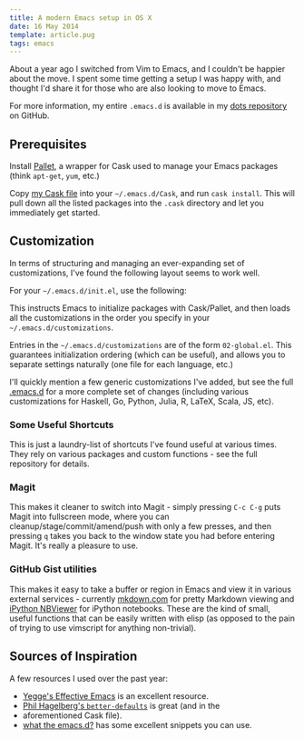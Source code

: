 ```yaml
---
title: A modern Emacs setup in OS X
date: 16 May 2014
template: article.pug
tags: emacs
---
```


About a year ago I switched from Vim to Emacs, and I couldn't be
happier about the move.  I spent some time getting a setup I was happy
with, and thought I'd share it for those who are also looking to move
to Emacs.

For more information, my entire `.emacs.d` is available in my
[dots repository][] on GitHub.

## Prerequisites ##

<script
src="https://gist.github.com/ajtulloch/0ba98b93800d9ca97f2a.js"></script>

Install [Pallet][], a wrapper for Cask used to manage your Emacs
packages (think `apt-get`, `yum`, etc.)

Copy [my Cask file][] into your `~/.emacs.d/Cask`, and run `cask
install`. This will pull down all the listed packages into the `.cask`
directory and let you immediately get started.

## Customization ##

In terms of structuring and managing an ever-expanding set of
customizations, I've found the following layout seems to work well.

For your `~/.emacs.d/init.el`, use the following:

<script
src="https://gist.github.com/27e1c1ac1a1e680f5398.js"></script>

This instructs Emacs to initialize packages with Cask/Pallet, and then
loads all the customizations in the order you specify in your
`~/.emacs.d/customizations`.

Entries in the `~/.emacs.d/customizations` are of the form
`02-global.el`.  This guarantees initialization ordering (which
can be useful), and allows you to separate settings naturally (one
file for each language, etc.)

I'll quickly mention a few generic customizations I've added, but see
the full [.emacs.d][dots repository] for a more complete set of
changes (including various customizations for Haskell, Go, Python,
Julia, R, LaTeX, Scala, JS, etc).

### Some Useful Shortcuts ###

This is just a laundry-list of shortcuts I've found useful at various
times.  They rely on various packages and custom functions - see the
full repository for details.

<script src="https://gist.github.com/772afb5cbebf1e8bf2d8.js"></script>

### Magit ###

<script
src="https://gist.github.com/0fcd723f30bd0760ac1d.js"></script>

This makes it cleaner to switch into Magit - simply pressing `C-c C-g`
puts Magit into fullscreen mode, where you can
cleanup/stage/commit/amend/push with only a few presses, and then
pressing `q` takes you back to the window state you had before
entering Magit.  It's really a pleasure to use.

### GitHub Gist utilities ###

<script src="https://gist.github.com/5a631e9dde9d812e3633.js"></script>

This makes it easy to take a buffer or region in Emacs and view it in
various external services - currently [mkdown.com][] for pretty
Markdown viewing and [iPython NBViewer][] for iPython notebooks.
These are the kind of small, useful functions that can be easily
written with elisp (as opposed to the pain of trying to use
vimscript for anything non-trivial).

## Sources of Inspiration ##

A few resources I used over the past year:

- [Yegge's Effective Emacs][] is an excellent resource.
- [Phil Hagelberg's `better-defaults`][] is great (and in the
- aforementioned Cask file).
- [what the emacs.d?][] has some excellent snippets you can use.

[my Cask file]: https://github.com/ajtulloch/dots/blob/cellar-emacs/emacs/Cask
[Pallet]: https://github.com/rdallasgray/pallet
[mkdown.com]: http://mkdown.com
[iPython NBViewer]: http://nbviewer.ipython.org/
[Yegge's Effective Emacs]: https://sites.google.com/site/steveyegge2/effective-emacs
[Phil Hagelberg's `better-defaults`]: https://github.com/technomancy/better-defaults
[what the emacs.d?]: http://whattheemacsd.com/
[dots repository]: https://github.com/ajtulloch/dots/tree/cellar-emacs
